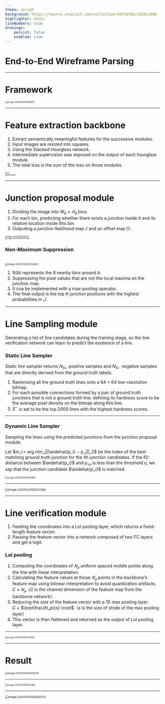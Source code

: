 ```yaml
---
theme: seriph
background: https://source.unsplash.com/collection/94734566/1920x1080
highlighter: shiki
lineNumbers: true
drawings:
    persist: false
    enabled: true
---
```


# End-to-End Wireframe Parsing

---

# Framework

<img src="/image-20211014152118935.png" alt="image-20211014152118935" style="zoom: 50%;" />

<style>
img{
  display: block;
  margin: 0 auto;
}
</style>

---

# Feature extraction backbone

1. Extract semantically meaningful features for the successive modules. 
2. Input images are resized into squares.
3. Using the Stacked Hourglass network.
4. Intermediate supervision was imposed on the output of each hourglass module.
5. The total loss  is the sum of the loss on those modules.

<img src="https://imgconvert.csdnimg.cn/aHR0cHM6Ly9tbWJpei5xcGljLmNuL21tYml6X3BuZy9WQmNEMDJqRmhnbGZkbEZ1WEYyRW1oMzdBQUNnT25uUldvaFkyMVVlZGliYlhlelBMSHVjNWg0M1dONVRsM2ZSUlplZVd6cElYbDJyaWJkTVZnOXhBV25RLzY0MA?x-oss-process=image/format,png" alt="img" style="zoom: 33%;" />

<img src="https://pic3.zhimg.com/v2-202a2358835054794c6356b77ddb7a82_r.jpg" alt="preview" style="zoom:50%;" />

<style>
img{
  display: block;
  margin: 0 auto;
}
</style>

---

# Junction proposal module

1. Dividing the image into $W_b$ × $𝐻_𝑏$ bins. 
2. For each bin, predicting whether there exists a junction inside it and its relative location inside this bin.
3. Outputing a junction likelihood map 𝐽 and an offset map O: 

<img src="/image-20211014160340711.png" alt="image-20211014160340711" style="zoom:40%;" /><img src="/image-20211014160347360.png" alt="image-20211014160347360" style="zoom:40%;" />

### Non-Maximum Suppression
<br/>
<img src="/image-20211014153724802.png" alt="image-20211014153724802" style="zoom:55%;" />

1. N(𝑏) represents the 8 nearby bins around 𝑏. 
2. Suppressing the pixel values that are not the local maxima on the junction map. 
3. It cna be implemented with a max-pooling operator. 
4. The final output is the top 𝐾 junction positions with the highest probabilities in $𝐽'$.

<style>
img{
  display: inline-block;
  margin-left: 50px;
}
</style>

---

# Line Sampling module

Generating a list of line candidates during the training stage, so the line verification network can learn to predict the existence of a line. 

### Static Line Sampler

Static line sampler returns $N_{S+}$ positive samples and $N_{S-}$ negative samples that are directly derived from the ground truth labels.

1. Rasterizing all the ground truth lines onto a 64 × 64 low-resolution bitmap.
2. For each possible connections formed by a pair of ground truth junctions that is not a ground truth line, defining its hardness score to be the average pixel density on the bitmap along this line.
3. $S^−$ is set to be the top 2000 lines with the highest hardness scores.

---

### Dynamic Line Sampler

Sampling the lines using the predicted junctions from the junction proposal module.

Let $𝑚_𝑖:= arg min_𝑗||\widehat{p_𝑖} − p_𝑗||_2$ be the index of the best matching ground truth junction for the 𝑖th junction candidates. If the ℓ2-distance between $\widehat{p_𝑖}$ and $p_{𝑚𝑖}$ is less than the threshold 𝜂, we say that the junction candidate $\widehat{p_𝑖}$ is matched.

<img src="/image-20211014190033865.png" alt="image-20211014190033865" style="zoom:50%;" />

---

<img src="/image-20211014192027368.png" alt="image-20211014192027368" style="zoom:67%;" />

<style>
img{
  display: block;
  margin: 0 auto;
}
</style>

---

#  Line verification module

1. Feeding the coordinates into a LoI pooling layer, which returns a fixed-length feature vector.
2. Passing the feature vector into a network composed of two FC layers and get a logit.

### LoI pooling

1. Computing the coordinates of $𝑁_𝑝$ uniform spaced middle points along the line with linear interpretation.
2. Calculating the feature values at those $𝑁_𝑝$ points in the backbone’s feature map using bilinear interpretation to avoid quantization artifacts.<br/>
   𝐶 × $𝑁_𝑝$（𝐶 is the channel dimension of the feature map from the backbone network）
3. Reducing the size of the feature vector with a 1D max pooling layer.<br/>
   𝐶 × $\lceil\frac{𝑁_𝑝}{s} \rceil$（𝑠 is the size of stride of the max pooling layer）
4. This vector is then flattened and returned as the output of LoI pooling layer.

---

<img src="/image-20211014152118935.png" alt="image-20211014152118935" style="zoom: 50%;" />

<style>
img{
  display: block;
  margin: 0 auto;
}
</style>

---

# Result 

<img src="/image-20211014154138741.png" alt="image-20211014154138741" style="zoom: 58%;" />

<style>
img{
  display: block;
  margin: 0 auto;
}
</style>

---

<img src="/image-20211014192342184.png" alt="image-20211014192342184" style="zoom: 50%;" />

<style>
img{
  display: block;
  margin: 0 auto;
}
</style>

---

<img src="/image-20211014192500573.png" alt="image-20211014192500573" style="zoom:67%;" />

<style>
img{
  display: block;
  margin: 0 auto;
}
</style>
